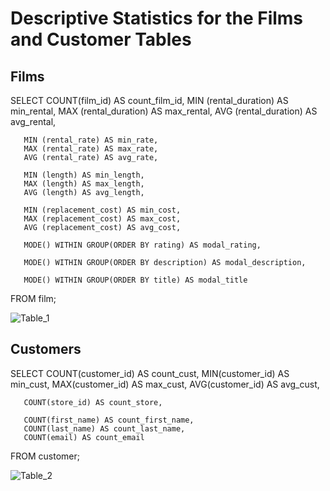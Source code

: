 # Descriptive Statistics for the Films and Customer Tables 

## Films 

SELECT COUNT(film_id) AS count_film_id,
	   MIN (rental_duration) AS min_rental,
	   MAX (rental_duration) AS max_rental,
	   AVG (rental_duration) AS avg_rental,
	   
	   MIN (rental_rate) AS min_rate,
	   MAX (rental_rate) AS max_rate,
	   AVG (rental_rate) AS avg_rate,
	   
	   MIN (length) AS min_length,
	   MAX (length) AS max_length,
	   AVG (length) AS avg_length,
	   
	   MIN (replacement_cost) AS min_cost,
	   MAX (replacement_cost) AS max_cost,
	   AVG (replacement_cost) AS avg_cost,
	   
	   MODE() WITHIN GROUP(ORDER BY rating) AS modal_rating,
	   
	   MODE() WITHIN GROUP(ORDER BY description) AS modal_description,
	   
	   MODE() WITHIN GROUP(ORDER BY title) AS modal_title
	   
FROM film;

![Table_1](https://user-images.githubusercontent.com/106902397/172048883-f78c4a43-c228-4c35-8189-291b0dade1c5.png)


## Customers 

SELECT COUNT(customer_id) AS count_cust,
	   MIN(customer_id) AS min_cust,
	   MAX(customer_id) AS max_cust,
	   AVG(customer_id) AS avg_cust,
	   
	   COUNT(store_id) AS count_store,
	   
	   COUNT(first_name) AS count_first_name,
	   COUNT(last_name) AS count_last_name,
	   COUNT(email) AS count_email
	   
FROM customer;

![Table_2](https://user-images.githubusercontent.com/106902397/172049198-83c69ac6-5c6c-43c5-9b12-d3249ec14c56.jpg)




